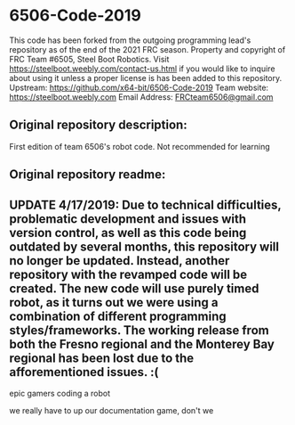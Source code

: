 # 6506-Code-2019
This code has been forked from the outgoing programming lead's repository as of the end of the 2021 FRC season. Property and copyright of FRC Team #6505, Steel Boot Robotics. Visit https://steelboot.weebly.com/contact-us.html if you would like to inquire about using it unless a proper license is has been added to this repository.
Upstream: https://github.com/x64-bit/6506-Code-2019
Team website: https://steelboot.weebly.com
Email Address: FRCteam6506@gmail.com

## Original repository description:
First edition of team 6506's robot code. Not recommended for learning 

## Original repository readme:
UPDATE 4/17/2019:  Due to technical difficulties, problematic development and issues with version control, as well as this code being outdated by several months, this repository will no longer be updated.  Instead, another repository with the revamped code will be created.  The new code will use purely timed robot, as it turns out we were using a combination of different programming styles/frameworks.  The working release from both the Fresno regional and the Monterey Bay regional has been lost due to the afforementioned issues.  :(
------------------------------------------------------------------------------------------
epic gamers coding a robot

we really have to up our documentation game, don't we

